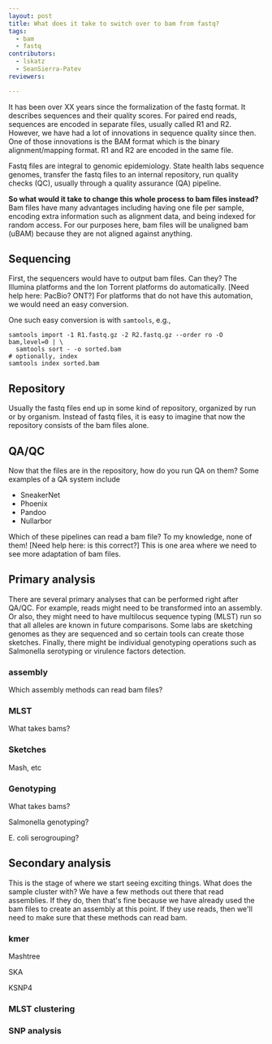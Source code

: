 ```yaml
---
layout: post
title: What does it take to switch over to bam from fastq?
tags:
  - bam
  - fastq 
contributors:
  - lskatz
  - SeanSierra-Patev
reviewers:

---
```


It has been over XX years since the formalization of the fastq format.
It describes sequences and their quality scores.
For paired end reads, sequences are encoded in separate files, usually called R1 and R2.
However, we have had a lot of innovations in sequence quality since then.
One of those innovations is the BAM format which is the binary alignment/mapping format.
R1 and R2 are encoded in the same file.

Fastq files are integral to genomic epidemiology.
State health labs sequence genomes,
transfer the fastq files to an internal repository,
run quality checks (QC), usually through a quality assurance (QA) pipeline.

**So what would it take to change this whole process to bam files instead?**
Bam files have many advantages including having one file per sample,
encoding extra information such as alignment data,
and being indexed for random access.
For our purposes here, bam files will be unaligned bam (uBAM)
because they are not aligned against anything.

## Sequencing

First, the sequencers would have to output bam files.
Can they?
The Illumina platforms and the Ion Torrent platforms do automatically.
[Need help here: PacBio? ONT?]
For platforms that do not have this automation,
we would need an easy conversion.

One such easy conversion is with `samtools`, e.g.,

```shell
samtools import -1 R1.fastq.gz -2 R2.fastq.gz --order ro -O bam,level=0 | \
  samtools sort - -o sorted.bam
# optionally, index
samtools index sorted.bam
```

## Repository

Usually the fastq files end up in some kind of repository, organized by
run or by organism.
Instead of fastq files, it is easy to imagine that now the 
repository consists of the bam files alone.

## QA/QC

Now that the files are in the repository, how do you run QA on them?
Some examples of a QA system include

* SneakerNet
* Phoenix
* Pandoo
* Nullarbor

Which of these pipelines can read a bam file?
To my knowledge, none of them! [Need help here: is this correct?]
This is one area where we need to see more adaptation of bam files.

## Primary analysis

There are several primary analyses that can be performed
right after QA/QC.
For example, reads might need to be transformed into an assembly.
Or also, they might need to have multilocus sequence typing (MLST)
run so that all alleles are known in future comparisons.
Some labs are sketching genomes as they are sequenced
and so certain tools can create those sketches.
Finally, there might be individual genotyping operations
such as Salmonella serotyping or virulence factors detection.

### assembly

Which assembly methods can read bam files?

### MLST

What takes bams?

### Sketches

Mash, etc

### Genotyping

What takes bams?

Salmonella genotyping?

E. coli serogrouping?

## Secondary analysis

This is the stage of where we start seeing exciting things.
What does the sample cluster with?
We have a few methods out there that read assemblies.
If they do, then that's fine because we have already used 
the bam files to create an assembly at this point.
If they use reads, then we'll need to make sure that these
methods can read bam.

### kmer

Mashtree

SKA

KSNP4

### MLST clustering

### SNP analysis

